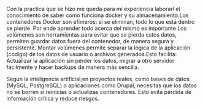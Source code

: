 Con la practica que se hizo me queda para mi experiencia laborarl el conocimiento de saber como funciona docker y su almacenamiento.Los contenedores Docker son efímeros: si se eliminan, todo lo que está dentro se pierde. Por ende aprender todo acerca del mismo es importante
Los volúmenes son herramientas para evitar que se pierda estos datos, permiten guardar datos fuera del contenedor, de manera segura y persistente.
Montar volúmenes permite separar la lógica de la aplicación (código) de los datos de usuario o archivos generados.Esto facilita: Actualizar la aplicación sin perder los datos, migrar a otro servidor fácilmente y hacer backups de manera más sencilla.

Segun la inteligencia artificial;en proyectos reales, como bases de datos (MySQL, PostgreSQL) o aplicaciones como Drupal, necesitas que los datos no se borren si reinicias o actualizas contenedores. Esto evita pérdida de información crítica y reduce riesgos.
